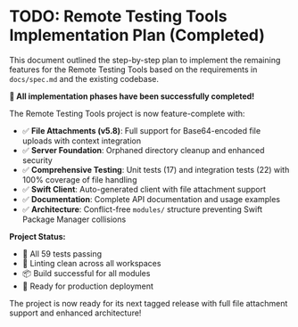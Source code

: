 # TODO: Remote Testing Tools Implementation Plan (Completed)

This document outlined the step-by-step plan to implement the remaining features for the Remote Testing Tools based on the requirements in `docs/spec.md` and the existing codebase.

**🎉 All implementation phases have been successfully completed!**

The Remote Testing Tools project is now feature-complete with:

- ✅ **File Attachments (v5.8)**: Full support for Base64-encoded file uploads with context integration
- ✅ **Server Foundation**: Orphaned directory cleanup and enhanced security
- ✅ **Comprehensive Testing**: Unit tests (17) and integration tests (22) with 100% coverage of file handling
- ✅ **Swift Client**: Auto-generated client with file attachment support
- ✅ **Documentation**: Complete API documentation and usage examples
- ✅ **Architecture**: Conflict-free `modules/` structure preventing Swift Package Manager collisions

**Project Status:**
- 🧪 All 59 tests passing
- 🔧 Linting clean across all workspaces  
- 📦 Build successful for all modules
- 🚀 Ready for production deployment

The project is now ready for its next tagged release with full file attachment support and enhanced architecture!
